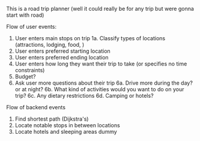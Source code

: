 This is a road trip planner (well it could really be for any trip but were gonna start with road)

Flow of user events:
1. User enters main stops on trip
    1a. Classify types of locations (attractions, lodging, food, )
2. User enters preferred starting location
3. User enters preferred ending location
4. User enters how long they want their trip to take (or specifies no time constraints)
5. Budget?
6. Ask user more questions about their trip
    6a. Drive more during the day? or at night?
    6b. What kind of activities would you want to do on your trip?
    6c. Any dietary restrictions
    6d. Camping or hotels?

Flow of backend events
1. Find shortest path (Dijkstra's)
2. Locate notable stops in between locations
3. Locate hotels and sleeping areas 
dummy